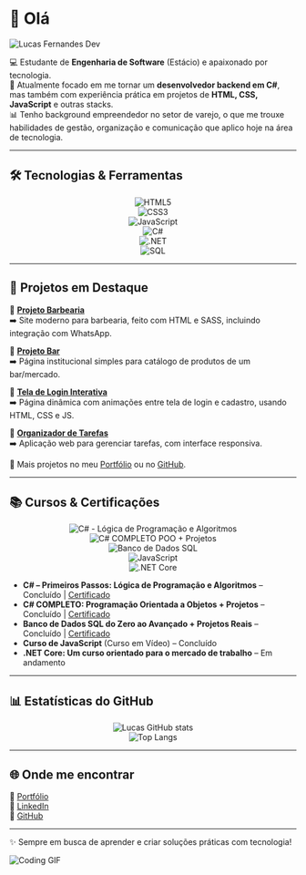 # 👋 Olá

![Lucas Fernandes Dev](https://readme-typing-svg.herokuapp.com?font=Fira+Code&size=24&duration=3000&color=00F&center=true&vCenter=true&width=500&lines=Lucas+Fernandes+%F0%9F%9A%80+Dev+Backend)


💻 Estudante de **Engenharia de Software** (Estácio) e apaixonado por tecnologia.  
🚀 Atualmente focado em me tornar um **desenvolvedor backend em C#**, mas também com experiência prática em projetos de **HTML, CSS, JavaScript** e outras stacks.  
📊 Tenho background empreendedor no setor de varejo, o que me trouxe habilidades de gestão, organização e comunicação que aplico hoje na área de tecnologia.  

---

## 🛠️ Tecnologias & Ferramentas

<div align="center">

![HTML5](https://img.shields.io/badge/HTML5-E34F26?style=for-the-badge&logo=html5&logoColor=white)  
![CSS3](https://img.shields.io/badge/CSS3-1572B6?style=for-the-badge&logo=css3&logoColor=white)  
![JavaScript](https://img.shields.io/badge/JavaScript-F7DF1E?style=for-the-badge&logo=javascript&logoColor=black)  
![C#](https://img.shields.io/badge/C%23-239120?style=for-the-badge&logo=c-sharp&logoColor=white)  
![.NET](https://img.shields.io/badge/.NET-512BD4?style=for-the-badge&logo=dotnet&logoColor=white)  
![SQL](https://img.shields.io/badge/SQL-336791?style=for-the-badge&logo=postgresql&logoColor=white)

</div>

---

## 📂 Projetos em Destaque

🔹 **[Projeto Barbearia](https://lepofernandes.github.io/Projeto-Barbearia/)**  
➡️ Site moderno para barbearia, feito com HTML e SASS, incluindo integração com WhatsApp.

🔹 **[Projeto Bar](https://bar-sedenir.vercel.app/)**  
➡️ Página institucional simples para catálogo de produtos de um bar/mercado.

🔹 **[Tela de Login Interativa](https://lepofernandes.github.io/Projeto-Login-Interativo/)**  
➡️ Página dinâmica com animações entre tela de login e cadastro, usando HTML, CSS e JS.

🔹 **[Organizador de Tarefas](https://lepofernandes.github.io/Projeto-Organizador/)**  
➡️ Aplicação web para gerenciar tarefas, com interface responsiva.

📌 Mais projetos no meu [Portfólio](https://portifolio-lucasf.vercel.app) ou no [GitHub](https://github.com/LepoFernandes).

---

## 📚 Cursos & Certificações

<div align="center">

![C# - Lógica de Programação e Algoritmos](https://img.shields.io/badge/C%23%20Lógica-%230072C6?style=for-the-badge&logo=c-sharp&logoColor=white)  
![C# COMPLETO POO + Projetos](https://img.shields.io/badge/C%23%20POO-%23239120?style=for-the-badge&logo=c-sharp&logoColor=white)  
![Banco de Dados SQL](https://img.shields.io/badge/SQL-%23336791?style=for-the-badge&logo=postgresql&logoColor=white)  
![JavaScript](https://img.shields.io/badge/JavaScript-%23F7DF1E?style=for-the-badge&logo=javascript&logoColor=black)  
![.NET Core](https://img.shields.io/badge/.NET%20Core-%23512BD4?style=for-the-badge&logo=dotnet&logoColor=white)  

</div>

- **C# – Primeiros Passos: Lógica de Programação e Algoritmos** – Concluído | [Certificado](https://www.udemy.com/certificate/UC-a75773fa-4fff-4425-bf65-0a7b8eb43a8d) 
- **C# COMPLETO: Programação Orientada a Objetos + Projetos** – Concluído | [Certificado](https://www.udemy.com/certificate/UC-a75773fa-4fff-4425-bf65-0a7b8eb43a8d)  
- **Banco de Dados SQL do Zero ao Avançado + Projetos Reais** – Concluído | [Certificado](https://www.udemy.com/certificate/UC-cff8fe4e-6165-45da-83ba-c1bdf9ee65c0)  
- **Curso de JavaScript** (Curso em Vídeo) – Concluído  
- **.NET Core: Um curso orientado para o mercado de trabalho** – Em andamento


---

## 📊 Estatísticas do GitHub

<div align="center">

![Lucas GitHub stats](https://github-readme-stats.vercel.app/api?username=LepoFernandes&show_icons=true&theme=tokyonight)  
![Top Langs](https://github-readme-stats.vercel.app/api/top-langs/?username=LepoFernandes&layout=compact&theme=tokyonight)

</div>

---

## 🌐 Onde me encontrar

🔗 [Portfólio](https://portifolio-lucasf.vercel.app)  
💼 [LinkedIn](https://www.linkedin.com/in/lucas-fernandesg)  
📂 [GitHub](https://github.com/LepoFernandes)  

---
✨ Sempre em busca de aprender e criar soluções práticas com tecnologia!

![Coding GIF](https://media.giphy.com/media/L95W4wv8nnb9K/giphy.gif)


